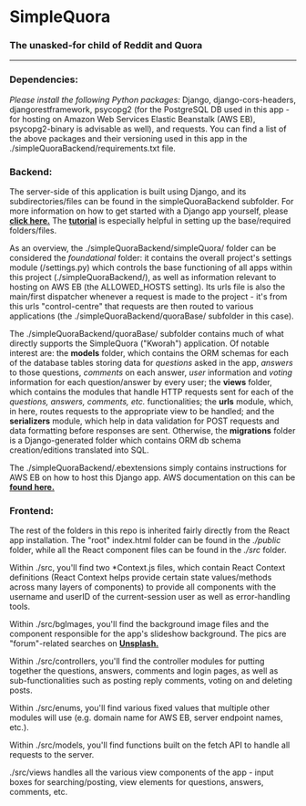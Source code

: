 # SimpleQuora
### The unasked-for child of Reddit and Quora
__________________________________________________________________

### Dependencies:

*Please install the following Python packages:* Django, django-cors-headers, djangorestframework, psycopg2 (for the PostgreSQL DB used in this app - for hosting on Amazon Web Services Elastic Beanstalk (AWS EB), psycopg2-binary is advisable as well), and requests.
You can find a list of the above packages and their versioning used in this app in the ./simpleQuoraBackend/requirements.txt file.

### Backend:

The server-side of this application is built using Django, and its subdirectories/files can be found in the simpleQuoraBackend subfolder. For more information on how to get started with a Django app yourself, please [**click here.**](https://www.djangoproject.com/start/) The [**tutorial**](https://docs.djangoproject.com/en/3.1/intro/tutorial01/) is especially helpful in setting up the base/required folders/files.

As an overview, the ./simpleQuoraBackend/simpleQuora/ folder can be considered the *foundational* folder: it contains the overall project's settings module (/settings.py) which controls the base functioning of all apps within this project (./simpleQuoraBackend/), as well as information relevant to hosting on AWS EB (the ALLOWED_HOSTS setting). Its urls file is also the main/first dispatcher whenever a request is made to the project - it's from this urls "control-centre" that requests are then routed to various applications (the ./simpleQuoraBackend/quoraBase/ subfolder in this case).

The ./simpleQuoraBackend/quoraBase/ subfolder contains much of what directly supports the SimpleQuora ("Kworah") application. Of notable interest are: the **models** folder, which contains the ORM schemas for each of the database tables storing data for *questions* asked in the app, *answers* to those questions, *comments* on each answer, *user* information and *voting* information for each question/answer by every user; the **views** folder, which contains the modules that handle HTTP requests sent for each of the *questions, answers, comments, etc.* functionalities; the **urls** module, which, in here, routes requests to the appropriate view to be handled; and the **serializers** module, which help in data validation for POST requests and data formatting before responses are sent. Otherwise, the **migrations** folder is a Django-generated folder which contains ORM db schema creation/editions translated into SQL.

The ./simpleQuoraBackend/.ebextensions simply contains instructions for AWS EB on how to host this Django app. AWS documentation on this can be [**found here.**](https://docs.aws.amazon.com/elasticbeanstalk/latest/dg/create-deploy-python-django.html)

### Frontend:

The rest of the folders in this repo is inherited fairly directly from the React app installation. The "root" index.html folder can be found in the *./public* folder, while all the React component files can be found in the *./src* folder.

Within ./src, you'll find two *Context.js files, which contain React Context definitions (React Context helps provide certain state values/methods across many layers of components) to provide all components with the username and userID of the current-session user as well as error-handling tools.

Within ./src/bgImages, you'll find the background image files and the component responsible for the app's slideshow background. The pics are "forum"-related searches on [**Unsplash.**](https://unsplash.com/)

Within ./src/controllers, you'll find the controller modules for putting together the questions, answers, comments and login pages, as well as sub-functionalities such as posting reply comments, voting on and deleting posts.

Within ./src/enums, you'll find various fixed values that multiple other modules will use (e.g. domain name for AWS EB, server endpoint names, etc.).

Within ./src/models, you'll find functions built on the fetch API to handle all requests to the server.

./src/views handles all the various view components of the app - input boxes for searching/posting, view elements for questions, answers, comments, etc.